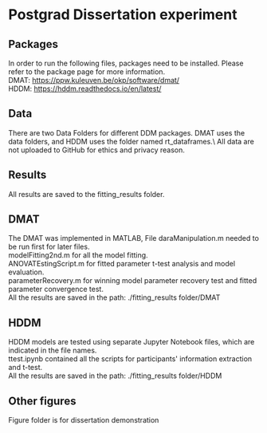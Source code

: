 # Postgrad Dissertation experiment

## Packages
In order to run the following files, packages need to be installed. Please refer to the package page for more information.\
DMAT: https://ppw.kuleuven.be/okp/software/dmat/ \
HDDM: https://hddm.readthedocs.io/en/latest/

## Data
There are two Data Folders for different DDM packages. DMAT uses the data folders, and HDDM uses the folder named rt_dataframes.\ 
All data are not uploaded to GitHub for ethics and privacy reason.

## Results
All results are saved to the fitting_results folder.

## DMAT
The DMAT was implemented in MATLAB, File daraManipulation.m needed to be run first for later files. \
modelFitting2nd.m for all the model fitting. \
ANOVATEstingScript.m for fitted parameter t-test analysis and model evaluation.\
parameterRecovery.m for winning model parameter recovery test and fitted parameter convergence test.\
All the results are saved in the path: ./fitting_results folder/DMAT

## HDDM
HDDM models are tested using separate Jupyter Notebook files, which are indicated in the file names.\
ttest.ipynb contained all the scripts for participants' information extraction and t-test.\
All the results are saved in the path: ./fitting_results folder/HDDM

## Other figures
Figure folder is for dissertation demonstration

